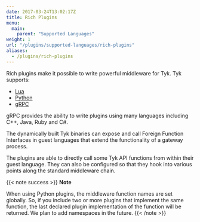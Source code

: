 ```yaml
---
date: 2017-03-24T13:02:17Z
title: Rich Plugins
menu:
  main:
    parent: "Supported Languages"
weight: 1
url: "/plugins/supported-languages/rich-plugins"
aliases:
  - /plugins/rich-plugins
---
```


Rich plugins make it possible to write powerful middleware for Tyk. Tyk supports: 

*   [Lua](/docs/plugins/rich-plugins/luajit/)
*   [Python](/docs/plugins/rich-plugins/python/)
*   [gRPC](/docs/plugins/rich-plugins/grpc/)

gRPC provides the ability to write plugins using many languages including C++, Java, Ruby and C#.

The dynamically built Tyk binaries can expose and call Foreign Function Interfaces in guest languages that extend the functionality of a gateway process.

The plugins are able to directly call some Tyk API functions from within their guest language. They can also be configured so that they hook into various points along the standard middleware chain.

{{< note success >}}
**Note**  

When using Python plugins, the middleware function names are set globally. So, if you include two or more plugins that implement the same function, the last declared plugin implementation of the function will be returned. We plan to add namespaces in the future.
{{< /note >}}

